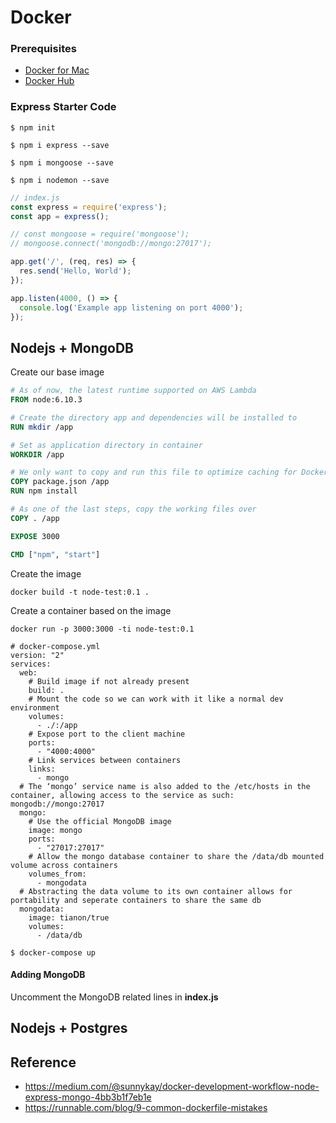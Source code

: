 # Docker 

### Prerequisites

- [Docker for Mac](https://docs.docker.com/docker-for-mac/install/)
- [Docker Hub](https://cloud.docker.com)

### Express Starter Code

```
$ npm init
```

```
$ npm i express --save
```

```
$ npm i mongoose --save
```

```
$ npm i nodemon --save
```

```js
// index.js
const express = require('express');
const app = express();

// const mongoose = require('mongoose');
// mongoose.connect('mongodb://mongo:27017');

app.get('/', (req, res) => {
  res.send('Hello, World');
});

app.listen(4000, () => {
  console.log('Example app listening on port 4000');
});
```

## Nodejs + MongoDB

Create our base image 

```Dockerfile
# As of now, the latest runtime supported on AWS Lambda
FROM node:6.10.3

# Create the directory app and dependencies will be installed to
RUN mkdir /app

# Set as application directory in container
WORKDIR /app

# We only want to copy and run this file to optimize caching for Docker, otherwise dependencies could be installed every time a file is changed
COPY package.json /app
RUN npm install

# As one of the last steps, copy the working files over
COPY . /app

EXPOSE 3000

CMD ["npm", "start"]
```

Create the image

```
docker build -t node-test:0.1 .
```

Create a container based on the image

```
docker run -p 3000:3000 -ti node-test:0.1
```

```
# docker-compose.yml
version: "2"
services:
  web:
    # Build image if not already present
    build: .
    # Mount the code so we can work with it like a normal dev environment
    volumes:
      - ./:/app
    # Expose port to the client machine
    ports:
      - "4000:4000"
    # Link services between containers
    links:
      - mongo
  # The ‘mongo’ service name is also added to the /etc/hosts in the container, allowing access to the service as such: mongodb://mongo:27017
  mongo:
    # Use the official MongoDB image
    image: mongo
    ports:
      - "27017:27017"
    # Allow the mongo database container to share the /data/db mounted volume across containers
    volumes_from:
      - mongodata
  # Abstracting the data volume to its own container allows for portability and seperate containers to share the same db
  mongodata:
    image: tianon/true
    volumes:
      - /data/db
```

```
$ docker-compose up
```

#### Adding MongoDB

Uncomment the MongoDB related lines in **index.js**



## Nodejs + Postgres 


## Reference

- https://medium.com/@sunnykay/docker-development-workflow-node-express-mongo-4bb3b1f7eb1e
- https://runnable.com/blog/9-common-dockerfile-mistakes
